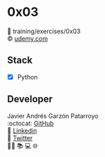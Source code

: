 # 0x03
:open_file_folder: training/exercises/0x03  
:copyright: [udemy.com](https://www.udemy.com/course/aprende-el-lenguaje-de-programacion-python3-practicando/)

## Stack
* [x] Python

## Developer
Javier Andrés Garzón Patarroyo  
:octocat: [GitHub](https://github.com/javierandresgp/)  
:link: [Linkedin](https://www.linkedin.com/in/javierandresgp/)  
:link: [Twitter](https://twitter.com/javierandresgp0)  
:man_technologist: :books: :computer: :globe_with_meridians:
